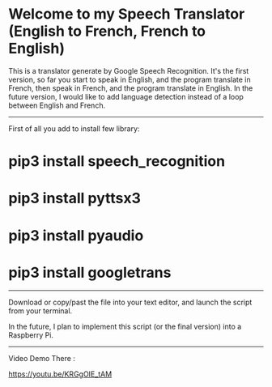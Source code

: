 # Welcome to my Speech Translator (English to French, French to English)

This is a translator generate by Google Speech Recognition.
It's the first version, so far you start to speak in English, and the program translate in French, then speak in French, and the program translate in English.
In the future version, I would like to add language detection instead of a loop between English and French.

-----------------------------------------

First of all you add to install few library:

# pip3 install speech_recognition
# pip3 install pyttsx3
# pip3 install pyaudio
# pip3 install googletrans

-----------------------------------------

Download or copy/past the file into your text editor, and launch the script from your terminal.

In the future, I plan to implement this script (or the final version) into a Raspberry Pi.

-----------------------------------------

Video Demo There :

https://youtu.be/KRGgOIE_tAM
